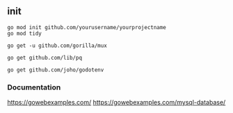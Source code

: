 ## init

```
go mod init github.com/yourusername/yourprojectname
go mod tidy
```

```
go get -u github.com/gorilla/mux
```

```
go get github.com/lib/pq
```

```
go get github.com/joho/godotenv
```

### Documentation
https://gowebexamples.com/
https://gowebexamples.com/mysql-database/
